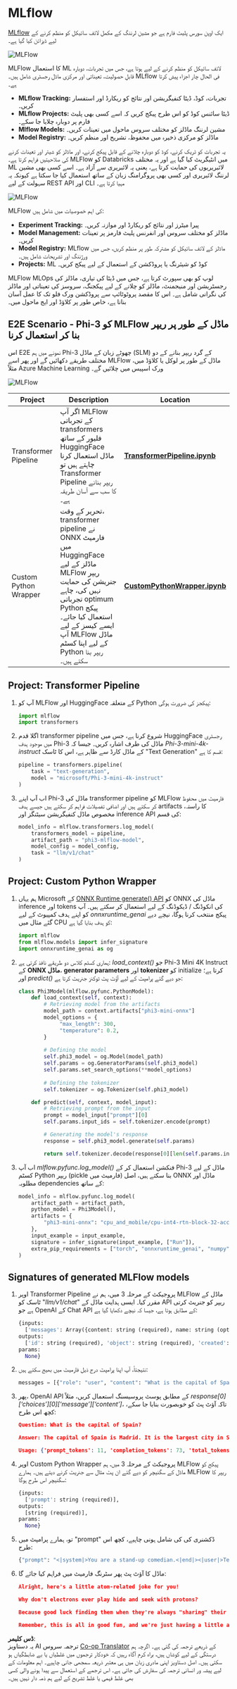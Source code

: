 <!--
CO_OP_TRANSLATOR_METADATA:
{
  "original_hash": "f61c383bbf0c3dac97e43f833c258731",
  "translation_date": "2025-05-07T13:57:36+00:00",
  "source_file": "md/02.Application/01.TextAndChat/Phi3/E2E_Phi-3-MLflow.md",
  "language_code": "ur"
}
-->
# MLflow

[MLflow](https://mlflow.org/) ایک اوپن سورس پلیٹ فارم ہے جو مشین لرننگ کے مکمل لائف سائیکل کو منظم کرنے کے لیے ڈیزائن کیا گیا ہے۔

![MLFlow](../../../../../../translated_images/MlFlowmlops.ed16f47809d74d9ac0407bf43985ec022ad01f3d970083e465326951e43b2e01.ur.png)

MLFlow کا استعمال ML لائف سائیکل کو منظم کرنے کے لیے ہوتا ہے، جس میں تجربات، دوبارہ قابلِ حصولیت، تعیناتی اور مرکزی ماڈل رجسٹری شامل ہیں۔ MLflow فی الحال چار اجزاء پیش کرتا ہے۔

- **MLflow Tracking:** تجربات، کوڈ، ڈیٹا کنفیگریشن اور نتائج کو ریکارڈ اور استفسار کریں۔
- **MLflow Projects:** ڈیٹا سائنس کوڈ کو اس طرح پیکج کریں کہ اسے کسی بھی پلیٹ فارم پر دوبارہ چلایا جا سکے۔
- **Mlflow Models:** مشین لرننگ ماڈلز کو مختلف سروس ماحول میں تعینات کریں۔
- **Model Registry:** ماڈلز کو مرکزی ذخیرہ میں محفوظ، تشریح اور منظم کریں۔

یہ تجربات کو ٹریک کرنے، کوڈ کو دوبارہ چلانے کے قابل پیکج کرنے، اور ماڈلز کو شیئر اور تعینات کرنے کی صلاحیتیں فراہم کرتا ہے۔ MLFlow کو Databricks میں انٹیگریٹ کیا گیا ہے اور یہ مختلف ML لائبریریوں کی حمایت کرتا ہے، یعنی یہ لائبریری سے آزاد ہے۔ اسے کسی بھی مشین لرننگ لائبریری اور کسی بھی پروگرامنگ زبان کے ساتھ استعمال کیا جا سکتا ہے کیونکہ یہ سہولت کے لیے REST API اور CLI مہیا کرتا ہے۔

![MLFlow](../../../../../../translated_images/MLflow2.5a22eb718f6311d16f1a1952a047dc6b9e392649f1e0fc7bc3c3dcd65e3af07c.ur.png)

MLFlow کی اہم خصوصیات میں شامل ہیں:

- **Experiment Tracking:** پیرا میٹرز اور نتائج کو ریکارڈ اور موازنہ کریں۔
- **Model Management:** ماڈلز کو مختلف سروس اور انفرنس پلیٹ فارمز پر تعینات کریں۔
- **Model Registry:** MLflow ماڈلز کے لائف سائیکل کو مشترکہ طور پر منظم کریں، جس میں ورژننگ اور تشریحات شامل ہیں۔
- **Projects:** ML کوڈ کو شیئرنگ یا پروڈکشن کے استعمال کے لیے پیکج کریں۔

MLFlow MLOps لوپ کو بھی سپورٹ کرتا ہے، جس میں ڈیٹا کی تیاری، ماڈلز کی رجسٹریشن اور منیجمنٹ، ماڈلز کو چلانے کے لیے پیکجنگ، سروسز کی تعیناتی اور ماڈلز کی نگرانی شامل ہے۔ اس کا مقصد پروٹوٹائپ سے پروڈکشن ورک فلو تک کا عمل آسان بنانا ہے، خاص طور پر کلاؤڈ اور ایج ماحول میں۔

## E2E Scenario - Phi-3 کو MLFlow ماڈل کے طور پر ریپر بنا کر استعمال کرنا

اس E2E نمونے میں ہم Phi-3 چھوٹے زبان کے ماڈل (SLM) کے گرد ریپر بنانے کے دو مختلف طریقے دکھائیں گے اور پھر اسے MLFlow ماڈل کے طور پر لوکل یا کلاؤڈ میں، مثلاً Azure Machine Learning ورک اسپیس میں چلائیں گے۔

![MLFlow](../../../../../../translated_images/MlFlow1.fd745e47dbd3fecfee254096d496cdf1cb3e1789184f9efcead9c2a96e5a979b.ur.png)

| Project | Description | Location |
| ------------ | ----------- | -------- |
| Transformer Pipeline | اگر آپ MLFlow کے تجرباتی transformers فلیور کے ساتھ HuggingFace ماڈل استعمال کرنا چاہتے ہیں تو Transformer Pipeline ریپر بنانے کا سب سے آسان طریقہ ہے۔ | [**TransformerPipeline.ipynb**](../../../../../../code/06.E2E/E2E_Phi-3-MLflow_TransformerPipeline.ipynb) |
| Custom Python Wrapper | تحریر کے وقت، transformer pipeline نے ONNX فارمیٹ میں HuggingFace ماڈلز کے لیے MLFlow ریپر جنریشن کی حمایت نہیں کی، چاہے تجرباتی optimum Python پیکج استعمال کیا جائے۔ ایسے کیسز کے لیے آپ MLFlow ماڈل کے لیے اپنا کسٹم Python ریپر بنا سکتے ہیں۔ | [**CustomPythonWrapper.ipynb**](../../../../../../code/06.E2E/E2E_Phi-3-MLflow_CustomPythonWrapper.ipynb) |

## Project: Transformer Pipeline

1. آپ کو MLFlow اور HuggingFace کے متعلقہ Python پیکجز کی ضرورت ہوگی:

    ``` Python
    import mlflow
    import transformers
    ```

2. اگلا قدم transformer pipeline شروع کرنا ہے، جس میں HuggingFace رجسٹری میں موجود ہدف Phi-3 ماڈل کی طرف اشارہ کریں۔ جیسا کہ _Phi-3-mini-4k-instruct_ کے ماڈل کارڈ سے ظاہر ہے، اس کا ٹاسک "Text Generation" قسم کا ہے:

    ``` Python
    pipeline = transformers.pipeline(
        task = "text-generation",
        model = "microsoft/Phi-3-mini-4k-instruct"
    )
    ```

3. اب آپ اپنے Phi-3 ماڈل کی transformer pipeline کو MLFlow فارمیٹ میں محفوظ کر سکتے ہیں اور اضافی تفصیلات فراہم کر سکتے ہیں جیسے ہدف artifacts کا راستہ، مخصوص ماڈل کنفیگریشن سیٹنگز اور inference API کی قسم:

    ``` Python
    model_info = mlflow.transformers.log_model(
        transformers_model = pipeline,
        artifact_path = "phi3-mlflow-model",
        model_config = model_config,
        task = "llm/v1/chat"
    )
    ```

## Project: Custom Python Wrapper

1. ہم یہاں Microsoft کے [ONNX Runtime generate() API](https://github.com/microsoft/onnxruntime-genai) کو ONNX ماڈل کی inference اور tokens کی انکوڈنگ / ڈیکوڈنگ کے لیے استعمال کر سکتے ہیں۔ آپ کو اپنے ہدف کمپیوٹ کے لیے _onnxruntime_genai_ پیکج منتخب کرنا ہوگا، نیچے دیے گئے مثال میں CPU کو ہدف بنایا گیا ہے:

    ``` Python
    import mlflow
    from mlflow.models import infer_signature
    import onnxruntime_genai as og
    ```

1. ہماری کسٹم کلاس دو طریقے نافذ کرتی ہے: _load_context()_ جو Phi-3 Mini 4K Instruct کے **ONNX ماڈل**، **generator parameters** اور **tokenizer** کو initialize کرتا ہے؛ اور _predict()_ جو دیے گئے پرامپٹ کے لیے آؤٹ پٹ ٹوکنز جنریٹ کرتا ہے:

    ``` Python
    class Phi3Model(mlflow.pyfunc.PythonModel):
        def load_context(self, context):
            # Retrieving model from the artifacts
            model_path = context.artifacts["phi3-mini-onnx"]
            model_options = {
                 "max_length": 300,
                 "temperature": 0.2,         
            }
        
            # Defining the model
            self.phi3_model = og.Model(model_path)
            self.params = og.GeneratorParams(self.phi3_model)
            self.params.set_search_options(**model_options)
            
            # Defining the tokenizer
            self.tokenizer = og.Tokenizer(self.phi3_model)
    
        def predict(self, context, model_input):
            # Retrieving prompt from the input
            prompt = model_input["prompt"][0]
            self.params.input_ids = self.tokenizer.encode(prompt)
    
            # Generating the model's response
            response = self.phi3_model.generate(self.params)
    
            return self.tokenizer.decode(response[0][len(self.params.input_ids):])
    ```

1. اب آپ _mlflow.pyfunc.log_model()_ فنکشن استعمال کر کے Phi-3 ماڈل کے لیے کسٹم Python ریپر (pickle فارمیٹ میں) بنا سکتے ہیں، اصل ONNX ماڈل اور مطلوبہ dependencies کے ساتھ:

    ``` Python
    model_info = mlflow.pyfunc.log_model(
        artifact_path = artifact_path,
        python_model = Phi3Model(),
        artifacts = {
            "phi3-mini-onnx": "cpu_and_mobile/cpu-int4-rtn-block-32-acc-level-4",
        },
        input_example = input_example,
        signature = infer_signature(input_example, ["Run"]),
        extra_pip_requirements = ["torch", "onnxruntime_genai", "numpy"],
    )
    ```

## Signatures of generated MLFlow models

1. اوپر Transformer Pipeline پروجیکٹ کے مرحلہ 3 میں، ہم نے MLFlow ماڈل کے ٹاسک کو "_llm/v1/chat_" مقرر کیا۔ ایسی ہدایت ماڈل کے API ریپر کو جنریٹ کرتی ہے جو OpenAI کے Chat API کے مطابق ہوتا ہے، جیسا کہ نیچے دکھایا گیا ہے:

    ``` Python
    {inputs: 
      ['messages': Array({content: string (required), name: string (optional), role: string (required)}) (required), 'temperature': double (optional), 'max_tokens': long (optional), 'stop': Array(string) (optional), 'n': long (optional), 'stream': boolean (optional)],
    outputs: 
      ['id': string (required), 'object': string (required), 'created': long (required), 'model': string (required), 'choices': Array({finish_reason: string (required), index: long (required), message: {content: string (required), name: string (optional), role: string (required)} (required)}) (required), 'usage': {completion_tokens: long (required), prompt_tokens: long (required), total_tokens: long (required)} (required)],
    params: 
      None}
    ```

1. نتیجتاً، آپ اپنا پرامپٹ درج ذیل فارمیٹ میں بھیج سکتے ہیں:

    ``` Python
    messages = [{"role": "user", "content": "What is the capital of Spain?"}]
    ```

1. پھر، OpenAI API کے مطابق پوسٹ پروسیسنگ استعمال کریں، مثلاً _response[0][‘choices’][0][‘message’][‘content’]_، تاکہ آؤٹ پٹ کو خوبصورت بنایا جا سکے، کچھ اس طرح:

    ``` JSON
    Question: What is the capital of Spain?
    
    Answer: The capital of Spain is Madrid. It is the largest city in Spain and serves as the political, economic, and cultural center of the country. Madrid is located in the center of the Iberian Peninsula and is known for its rich history, art, and architecture, including the Royal Palace, the Prado Museum, and the Plaza Mayor.
    
    Usage: {'prompt_tokens': 11, 'completion_tokens': 73, 'total_tokens': 84}
    ```

1. اوپر Custom Python Wrapper پروجیکٹ کے مرحلہ 3 میں، ہم MLFlow پیکج کو ماڈل کے سگنیچر کو دیے گئے ان پٹ مثال سے جنریٹ کرنے دیتے ہیں۔ ہمارے MLFlow ریپر کا سگنیچر اس طرح ہوگا:

    ``` Python
    {inputs: 
      ['prompt': string (required)],
    outputs: 
      [string (required)],
    params: 
      None}
    ```

1. تو، ہمارے پرامپٹ میں "prompt" ڈکشنری کی کی شامل ہونی چاہیے، کچھ اس طرح:

    ``` Python
    {"prompt": "<|system|>You are a stand-up comedian.<|end|><|user|>Tell me a joke about atom<|end|><|assistant|>",}
    ```

1. ماڈل کا آؤٹ پٹ پھر سٹرنگ فارمیٹ میں فراہم کیا جائے گا:

    ``` JSON
    Alright, here's a little atom-related joke for you!
    
    Why don't electrons ever play hide and seek with protons?
    
    Because good luck finding them when they're always "sharing" their electrons!
    
    Remember, this is all in good fun, and we're just having a little atomic-level humor!
    ```

**ڈس کلیمر**:  
یہ دستاویز AI ترجمہ سروس [Co-op Translator](https://github.com/Azure/co-op-translator) کے ذریعے ترجمہ کی گئی ہے۔ اگرچہ ہم درستگی کے لیے کوشاں ہیں، براہ کرم آگاہ رہیں کہ خودکار ترجموں میں غلطیاں یا بے ضابطگیاں ہو سکتی ہیں۔ اصل دستاویز اپنی مادری زبان میں ہی معتبر ذریعہ سمجھی جانی چاہیے۔ اہم معلومات کے لیے پیشہ ور انسانی ترجمہ کی سفارش کی جاتی ہے۔ اس ترجمے کے استعمال سے پیدا ہونے والی کسی بھی غلط فہمی یا غلط تشریح کے لیے ہم ذمہ دار نہیں ہیں۔
